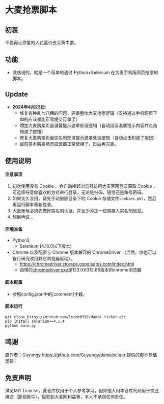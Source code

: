 # 大麦抢票脚本

## 初衷
不要再让你爱的人花高价去买黄牛票。

## 功能
- 没啥说的，就是一个简单的通过 Python+Selenium 在大麦手机版网页抢票的脚本。

## Update
- **2024年4月23日**: 
    - 修复各种乱七八糟的问题，完善整体大麦抢票逻辑（支持通过手机网页下单的应该都能正常提交订单了）
    - 增加大麦购票页面温馨提示遮罩处理逻辑（自动阅读温馨提示内容并点击知道了按钮）
    - 修复大麦购票页面实名制观演提示遮罩处理逻辑（自动点击知道了按钮）
    - 目前基本购票场景应该都正常使用了，日后再完善。
  
## 使用说明

#### 注意事项
1. 初次使用没有 Cookie ，会自动唤起浏览器访问大麦官网登录获取 Cookie ，可选择任意你喜欢的方式进行登录，无论是扫码、短信还是账号密码。
2. 如果太久没用，请先手动删除目录下的 Cookie 存储文件`cookies.pkl`，然后再运行脚本重新登录。
3. 大麦账号必须先做好实名制认证，并至少添加一位购票人实名制信息。
4. 想到再说...
   
#### 环境准备
- Python3
    - Selenium (4.10.0以下版本)
- Chrome 以及配置与 Chrome 版本兼容的 ChromeDriver （当然，你也可以自行研究改用其它浏览器驱动）。
    - https://chromedriver.storage.googleapis.com/index.html
    - 自带的[chromedriver.exe](chromedriver.exe)是123.0.6312.86版本的chrome浏览器

#### 脚本配置
- 参照config.json中的[comment]字段。

#### 脚本运行
```
git clone https://github.com/luode0320/damai-ticket.git
pip install selenium==4.1.4
python main.py
```

## 鸣谢
原作者：Guyungy https://github.com/Guyungy/damaihelper 提供的脚本基础逻辑！

## 免责声明
详见MIT License，此仓库仅用于个人参考学习，但如他人用本仓库代码用于商业用途（鄙视黄牛），侵犯到大麦网利益等，本人不承担任何责任。
